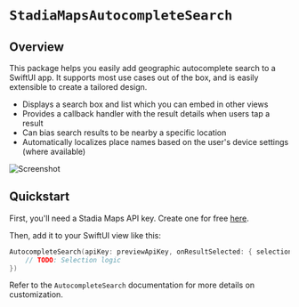 # ``StadiaMapsAutocompleteSearch``


## Overview

This package helps you easily add geographic autocomplete search to a SwiftUI app.
It supports most use cases out of the box, and is easily extensible to create a tailored design.

* Displays a search box and list which you can embed in other views
* Provides a callback handler with the result details when users tap a result
* Can bias search results to be nearby a specific location
* Automatically localizes place names based on the user's device settings (where available)

![Screenshot](screenshot)

## Quickstart

First, you'll need a Stadia Maps API key.
Create one for free [here](https://client.stadiamaps.com/signup/?utm_source=spm&utm_campaign=sdk_readme&utm_content=swiftui_autocomplete_landing).

Then, add it to your SwiftUI view like this:

```swift
AutocompleteSearch(apiKey: previewApiKey, onResultSelected: { selection in
    // TODO: Selection logic
})
```

Refer to the ``AutocompleteSearch`` documentation for more details on customization.
